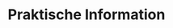 ---
title: Praktisch
menu:
  main:
    weight: 1
    name: Praktisch

description: We use Airbnb for booking.

title: Praktische Information

faq:
- title: Lage
  content: Unsere Apartments befinden sich im Herzen von Balestrand. Kurze Entfernungen zu allem, was Sie brauchen sollten. Lebensmittelgeschäfte, Restaurants, Touristeninformation und zu Fuß zum Boot (Bergen, Flom), Bus und Parkplatz


- title: Wie buche ich eine Wohnung?
  content: Wir nutzen Airbnb für die Buchung. Unter dem Menü Apartments finden Sie eine Liste der verfügbaren Apartments. Alle Apartments haben einen direkten Link zu aribnb für die Buchung.
  button: Gehen Sie zu unseren Wohnungen
  url: apartments.html

- title: Über unsere Wohnungen
  content: "<ul>
				<li>Alle Apartments verfügen über einen Balkon. Mit Blick auf den Fjord</li>
				<li>Die Wohnungen sind voll möbliert</li>
				<li>Einfaches Ein- und Auschecken mit der Keybox</li>
				<li>Kurze Entfernungen zum Lebensmittelgeschäft, Restaurant, Touristeninformation und allem, was Sie brauchen</li>
				<li>Einfacher Zugang, zu Fuß von öffentlichen Verkehrsmitteln wie Boot, Bus</li>
				<li>Bad, Dusche und Waschmaschine</li>
				<li>Bettwäsche inklusive</li>
				<li>Küche mit Kühlschrank, Herd und Gefrierschrank</li>
				<li>Wohnzimmer mit Sitzecke und TV</li>
			</ul>"

- title: Ein- und Auschecken
  content: Die Apartments verfügen über einen Schlüsselkasten in der Nähe des Eingangs. Nach Abschluss der Buchung erhalten Sie Informationen zur Adresse, zum Keybox-Code und mehr. Kasse vor 1200 Uhr am Abreisetag. Die Reinigung ist inbegriffen, aber wir bitten Sie, es in dem Zustand zu lassen, in dem Sie angekommen sind.

- title: Autovermietung
  content: Wir haben ein Auto zu mieten. Nur für kurze Tagesausflüge. Die Abholung und Rückgabe ist nur in Balestrand möglich. Kontaktieren Sie uns für weitere Informationen.
  button: Siehe Mietservice
  url: /de/utleie

- title: Irgendwas stimmt nicht, an wen kann ich mich wenden?
  content: Rufen Sie uns unter <b> +47 47 28 97 48 </b> an oder senden Sie eine E-Mail an <b> lidalsiv@gmail.com </b>
---